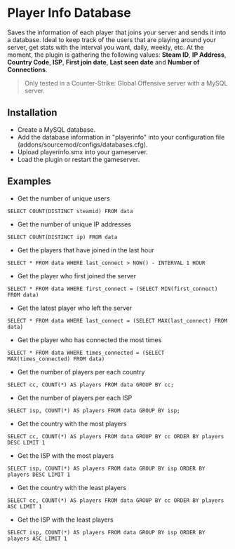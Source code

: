 # Player Info Database
Saves the information of each player that joins your server and sends it into a database. Ideal to keep track of the users that are playing around your server, get stats with the interval you want, daily, weekly, etc. At the moment, the plugin is gathering the following values: **Steam ID**, **IP Address**, **Country Code**, **ISP**, **First join date**, **Last seen date** and **Number of Connections**.

> Only tested in a Counter-Strike: Global Offensive server with a MySQL server.

## Installation
- Create a MySQL database.
- Add the database information in "playerinfo" into your configuration file (addons/sourcemod/configs/databases.cfg).
- Upload playerinfo.smx into your gameserver.
- Load the plugin or restart the gameserver.

## Examples
- Get the number of unique users

```
SELECT COUNT(DISTINCT steamid) FROM data
```

- Get the number of unique IP addresses

```
SELECT COUNT(DISTINCT ip) FROM data
```

- Get the players that have joined in the last hour

```
SELECT * FROM data WHERE last_connect > NOW() - INTERVAL 1 HOUR
```

- Get the player who first joined the server

```
SELECT * FROM data WHERE first_connect = (SELECT MIN(first_connect) FROM data)
```

- Get the latest player who left the server

```
SELECT * FROM data WHERE last_connect = (SELECT MAX(last_connect) FROM data)
```

- Get the player who has connected the most times

```
SELECT * FROM data WHERE times_connected = (SELECT MAX(times_connected) FROM data)
```

- Get the number of players per each country

```
SELECT cc, COUNT(*) AS players FROM data GROUP BY cc;
```

- Get the number of players per each ISP

```
SELECT isp, COUNT(*) AS players FROM data GROUP BY isp;
```

- Get the country with the most players

```
SELECT cc, COUNT(*) AS players FROM data GROUP BY cc ORDER BY players DESC LIMIT 1
```

- Get the ISP with the most players

```
SELECT isp, COUNT(*) AS players FROM data GROUP BY isp ORDER BY players DESC LIMIT 1
```

- Get the country with the least players

```
SELECT cc, COUNT(*) AS players FROM data GROUP BY cc ORDER BY players ASC LIMIT 1
```

- Get the ISP with the least players

```
SELECT isp, COUNT(*) AS players FROM data GROUP BY isp ORDER BY players ASC LIMIT 1
```
